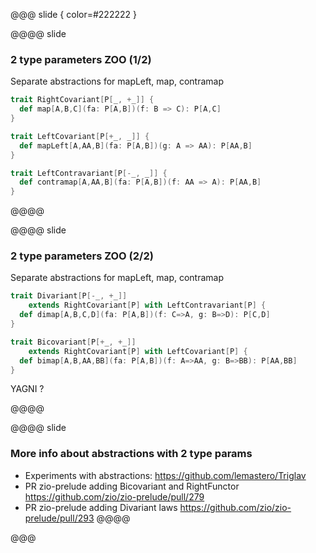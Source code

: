 @@@ slide { color=#222222 }

@@@@ slide
### 2 type parameters ZOO (1/2)

Separate abstractions for mapLeft, map, contramap

```scala
trait RightCovariant[P[_, +_]] {
  def map[A,B,C](fa: P[A,B])(f: B => C): P[A,C]
}

trait LeftCovariant[P[+_, _]] {
  def mapLeft[A,AA,B](fa: P[A,B])(g: A => AA): P[AA,B]
}

trait LeftContravariant[P[-_, _]] {
  def contramap[A,AA,B](fa: P[A,B])(f: AA => A): P[AA,B]
}
```
@@@@

@@@@ slide
### 2 type parameters ZOO (2/2)

Separate abstractions for mapLeft, map, contramap

```scala
trait Divariant[P[-_, +_]]
    extends RightCovariant[P] with LeftContravariant[P] {
  def dimap[A,B,C,D](fa: P[A,B])(f: C=>A, g: B=>D): P[C,D]
}

trait Bicovariant[P[+_, +_]]
    extends RightCovariant[P] with LeftCovariant[P] {
  def bimap[A,B,AA,BB](fa: P[A,B])(f: A=>AA, g: B=>BB): P[AA,BB]
}
```

YAGNI ?

@@@@

@@@@ slide
### More info about abstractions with 2 type params

* Experiments with abstractions: https://github.com/lemastero/Triglav  
* PR zio-prelude adding Bicovariant and RightFunctor https://github.com/zio/zio-prelude/pull/279  
* PR zio-prelude adding Divariant laws https://github.com/zio/zio-prelude/pull/293
@@@@

@@@